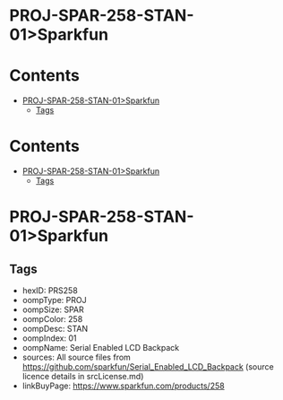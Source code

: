 
PROJ-SPAR-258-STAN-01>Sparkfun
==============================

Contents
========

* [PROJ-SPAR-258-STAN-01>Sparkfun](#proj-spar-258-stan-01sparkfun)
	* [Tags](#tags)

Contents
========

* [PROJ-SPAR-258-STAN-01>Sparkfun](#proj-spar-258-stan-01sparkfun)
	* [Tags](#tags)

# PROJ-SPAR-258-STAN-01>Sparkfun

## Tags

- hexID: PRS258
- oompType: PROJ
- oompSize: SPAR
- oompColor: 258
- oompDesc: STAN
- oompIndex: 01
- oompName: Serial Enabled LCD Backpack
- sources: All source files from https://github.com/sparkfun/Serial_Enabled_LCD_Backpack (source licence details in srcLicense.md)
- linkBuyPage: https://www.sparkfun.com/products/258

